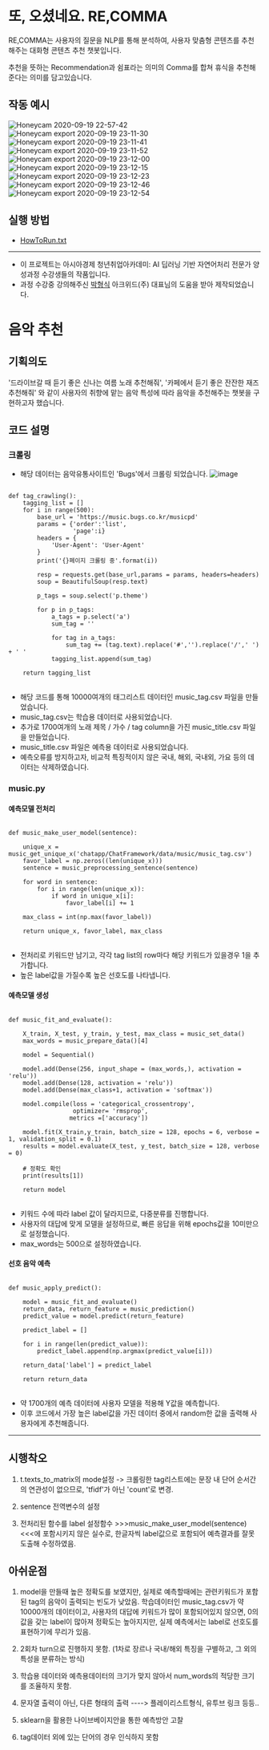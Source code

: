 # 또, 오셨네요. RE,COMMA
RE,COMMA는 사용자의 질문을 NLP를 통해 분석하여, 사용자 맞춤형 콘텐츠를 추천해주는 대화형 콘텐츠 추천 챗봇입니다.

추천을 뜻하는 Recommendation과 쉼표라는 의미의 Comma를 합쳐 휴식을 추천해준다는 의미를 담고있습니다.

## 작동 예시
![Honeycam 2020-09-19 22-57-42](https://user-images.githubusercontent.com/34763810/93669403-d6130880-face-11ea-9299-80a97e744e33.gif)
![Honeycam export 2020-09-19 23-11-30](https://user-images.githubusercontent.com/34763810/93669404-d6ab9f00-face-11ea-92a9-becf857692ff.jpg)
![Honeycam export 2020-09-19 23-11-41](https://user-images.githubusercontent.com/34763810/93669405-d7443580-face-11ea-8133-6503bacaf0c2.jpg)
![Honeycam export 2020-09-19 23-11-52](https://user-images.githubusercontent.com/34763810/93669464-4cb00600-facf-11ea-8fd5-c9dbc765b7eb.jpg)
![Honeycam export 2020-09-19 23-12-00](https://user-images.githubusercontent.com/34763810/93669475-8123c200-facf-11ea-8fde-be92797bfb8d.jpg)
![Honeycam export 2020-09-19 23-12-15](https://user-images.githubusercontent.com/34763810/93669398-d4e1db80-face-11ea-9888-cfe092a7912e.jpg)
![Honeycam export 2020-09-19 23-12-23](https://user-images.githubusercontent.com/34763810/93669400-d4e1db80-face-11ea-8d26-17879fa3a3da.jpg)
![Honeycam export 2020-09-19 23-12-46](https://user-images.githubusercontent.com/34763810/93669401-d57a7200-face-11ea-8354-bf46b87d7ac7.jpg)
![Honeycam export 2020-09-19 23-12-54](https://user-images.githubusercontent.com/34763810/93669402-d6130880-face-11ea-908e-37f94a0719f6.jpg)

## 실행 방법
- [HowToRun.txt](https://github.com/karunogi/Asia_NLP_Group3/blob/master/HowToRun.txt)
--------------
- 이 프로젝트는 아시아경제 청년취업아카데미: AI 딥러닝 기반 자연어처리 전문가 양성과정 수강생들의 작품입니다.
- 과정 수강중 강의해주신 [박형식](https://github.com/arkwith7/ArkChatBot) 아크위드(주) 대표님의 도움을 받아 제작되었습니다.

# 음악 추천

## 기획의도
'드라이브갈 때 듣기 좋은 신나는 여름 노래 추천해줘', '카페에서 듣기 좋은 잔잔한 재즈 추천해줘' 와 같이 사용자의 취향에 맡는 음악 특성에 따라 음악을 추천해주는 챗봇을 구현하고자 했습니다.


## 코드 설명

### 크롤링
- 해당 데이터는 음악유통사이트인 'Bugs'에서 크롤링 되었습니다.
![image](https://user-images.githubusercontent.com/68881092/93791896-c4b53200-fc6f-11ea-997d-1e3c090c9a25.png)

<pre>
<code>
def tag_crawling():
    tagging_list = []
    for i in range(500):        
        base_url = 'https://music.bugs.co.kr/musicpd'
        params = {'order':'list',
                  'page':i}
        headers = {
            'User-Agent': 'User-Agent'
        }
        print('{}페이지 크롤링 중'.format(i))

        resp = requests.get(base_url,params = params, headers=headers)
        soup = BeautifulSoup(resp.text)

        p_tags = soup.select('p.theme')
        
        for p in p_tags:    
            a_tags = p.select('a')
            sum_tag = ''
            
            for tag in a_tags:
                sum_tag += (tag.text).replace('#','').replace('/',' ') + ' '
            tagging_list.append(sum_tag)

    return tagging_list
</code>
</pre>
- 해당 코드를 통해 10000여개의 태그리스트 데이터인 music_tag.csv 파일을 만들었습니다.
- music_tag.csv는 학습용 데이터로 사용되었습니다.
- 추가로 1700여개의 노래 제목 / 가수 / tag column을 가진 music_title.csv 파일을 만들었습니다.
- music_title.csv 파일은 예측용 데이터로 사용되었습니다.
- 예측오류를 방지하고자, 비교적 특징적이지 않은 국내, 해외, 국내외, 가요 등의 데이터는 삭제하였습니다.


### music.py 

#### 예측모델 전처리
<pre>
<code>
def music_make_user_model(sentence):
    
    unique_x = music_get_unique_x('chatapp/ChatFramework/data/music/music_tag.csv')
    favor_label = np.zeros((len(unique_x)))
    sentence = music_preprocessing_sentence(sentence)

    for word in sentence:
        for i in range(len(unique_x)):
            if word in unique_x[i]:
                favor_label[i] += 1 

    max_class = int(np.max(favor_label))
    
    return unique_x, favor_label, max_class
</code>
</pre>
- 전처리로 키워드만 남기고, 각각 tag list의 row마다 해당 키워드가 있을경우 1을 추가합니다.
- 높은 label값을 가질수록 높은 선호도를 나타냅니다.

#### 예측모델 생성
<pre>
<code>
def music_fit_and_evaluate():
    
    X_train, X_test, y_train, y_test, max_class = music_set_data()
    max_words = music_prepare_data()[4]
    
    model = Sequential() 
    
    model.add(Dense(256, input_shape = (max_words,), activation = 'relu'))
    model.add(Dense(128, activation = 'relu'))
    model.add(Dense(max_class+1, activation = 'softmax'))
    
    model.compile(loss = 'categorical_crossentropy',
                  optimizer= 'rmsprop',
                 metrics =['accuracy'])
    
    model.fit(X_train,y_train, batch_size = 128, epochs = 6, verbose = 1, validation_split = 0.1)
    results = model.evaluate(X_test, y_test, batch_size = 128, verbose = 0)
    
    # 정확도 확인
    print(results[1])
    
    return model
</code>
</pre>
- 키워드 수에 따라 label 값이 달라지므로, 다중분류를 진행합니다.
- 사용자의 대답에 맞게 모델을 설정하므로, 빠른 응답을 위해 epochs값을 10미만으로 설정했습니다.
- max_words는 500으로 설정하였습니다.

#### 선호 음악 예측
<pre>
<code>
def music_apply_predict():
    
    model = music_fit_and_evaluate()
    return_data, return_feature = music_prediction()    
    predict_value = model.predict(return_feature)
    
    predict_label = []
    
    for i in range(len(predict_value)):
        predict_label.append(np.argmax(predict_value[i]))
        
    return_data['label'] = predict_label
    
    return return_data
</code>
</pre>
- 약 1700개의 예측 데이터에 사용자 모델을 적용해 Y값을 예측합니다.
- 이후 코드에서 가장 높은 label값을 가진 데이터 중에서 random한 값을 출력해 사용자에게 추천해줍니다.

--------------

## 시행착오

1. t.texts_to_matrix의 mode설정
-> 크롤링한 tag리스트에는 문장 내 단어 순서간의 연관성이 없으므로, 'tfidf'가 아닌 'count'로 변경.

2. sentence 전역변수의 설정

3. 전처리된 함수를 label 설정함수 >>>music_make_user_model(sentence)<<<에 포함시키지 않은 실수로, 한글자씩 label값으로 포함되어 예측결과를 잘못 도출해 수정하였음.


## 아쉬운점

1. model을 만들때 높은 정확도를 보였지만, 실제로 예측할때에는 관련키워드가 포함된 tag의 음악이 출력되는 빈도가 낮았음. 학습데이터인 music_tag.csv가 약 10000개의 데이터이고, 사용자의 대답에 키워드가 많이 포함되어있지 않으면, 0의 값을 갖는 label이 많아져 정확도는 높아지지만, 실제 예측에서는 label로 선호도를 표현하기에 무리가 있음.

2. 2회차 turn으로 진행하지 못함. (1차로 장르나 국내/해외 특징을 구별하고, 그 외의 특성을 분류하는 방식)

3. 학습용 데이터와 예측용데이터의 크기가 맞지 않아서 num_words의 적당한 크기를 조율하지 못함.

4. 문자열 출력이 아닌, 다른 형태의 출력 ----> 플레이리스트형식, 유투브 링크 등등..

5. sklearn을 활용한 나이브베이지안을 통한 예측방안 고찰

6. tag데이터 외에 있는 단어의 경우 인식하지 못함

